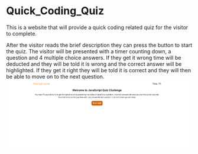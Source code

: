 # Quick_Coding_Quiz

This is a website that will provide a quick coding related quiz for the visitor to complete. 

After the visitor reads the brief description they can press the button to start the quiz. The visitor will be presented with a timer counting down, a question and 4 multiple choice answers. If they get it wrong time will be deducted and they will be told it is wrong and the correct answer will be highlighted. If they get it right they will be told it is correct and they will then be able to move on to the next question.
![screen shot of quiz website](./assets/images/Quick%20Coding%20Quiz.png)
